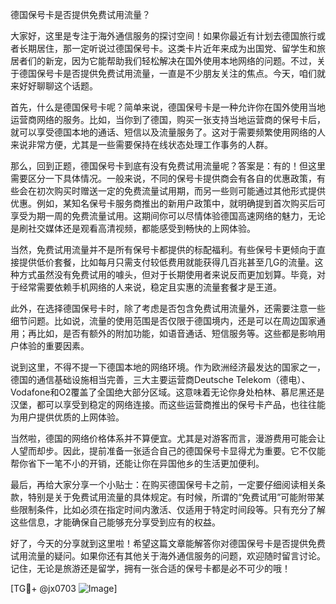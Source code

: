 德国保号卡是否提供免费试用流量？

大家好，这里是专注于海外通信服务的探讨空间！如果你最近有计划去德国旅行或者长期居住，那一定听说过德国保号卡。这类卡片近年来成为出国党、留学生和旅居者们的新宠，因为它能帮助我们轻松解决在国外使用本地网络的问题。不过，关于德国保号卡是否提供免费试用流量，一直是不少朋友关注的焦点。今天，咱们就来好好聊聊这个话题。

首先，什么是德国保号卡呢？简单来说，德国保号卡是一种允许你在国外使用当地运营商网络的服务。比如，当你到了德国，购买一张支持当地运营商的保号卡后，就可以享受德国本地的通话、短信以及流量服务了。这对于需要频繁使用网络的人来说非常方便，尤其是一些需要保持在线状态处理工作事务的人群。

那么，回到正题，德国保号卡到底有没有免费试用流量呢？答案是：有的！但这里需要区分一下具体情况。一般来说，不同的保号卡提供商会有各自的优惠政策，有些会在初次购买时赠送一定的免费流量试用期，而另一些则可能通过其他形式提供优惠。例如，某知名保号卡服务商推出的新用户政策中，就明确提到首次购买后可享受为期一周的免费流量试用。这期间你可以尽情体验德国高速网络的魅力，无论是刷社交媒体还是观看高清视频，都能感受到畅快的上网体验。

当然，免费试用流量并不是所有保号卡都提供的标配福利。有些保号卡更倾向于直接提供低价套餐，比如每月只需支付较低费用就能获得几百兆甚至几G的流量。这种方式虽然没有免费试用的噱头，但对于长期使用者来说反而更加划算。毕竟，对于经常需要依赖手机网络的人来说，稳定且实惠的流量套餐才是王道。

此外，在选择德国保号卡时，除了考虑是否包含免费试用流量外，还需要注意一些细节问题。比如说，流量的使用范围是否仅限于德国境内，还是可以在周边国家通用；再比如，是否有额外的附加功能，如语音通话、短信服务等。这些都是影响用户体验的重要因素。

说到这里，不得不提一下德国本地的网络环境。作为欧洲经济最发达的国家之一，德国的通信基础设施相当完善，三大主要运营商Deutsche Telekom（德电）、Vodafone和O2覆盖了全国绝大部分区域。这意味着无论你身处柏林、慕尼黑还是汉堡，都可以享受到稳定的网络连接。而这些运营商推出的保号卡产品，也往往能为用户提供优质的上网体验。

当然啦，德国的网络价格体系并不算便宜。尤其是对游客而言，漫游费用可能会让人望而却步。因此，提前准备一张适合自己的德国保号卡显得尤为重要。它不仅能帮你省下一笔不小的开销，还能让你在异国他乡的生活更加便利。

最后，再给大家分享一个小贴士：在购买德国保号卡之前，一定要仔细阅读相关条款，特别是关于免费试用流量的具体规定。有时候，所谓的“免费试用”可能附带某些限制条件，比如必须在指定时间内激活、仅适用于特定时间段等。只有充分了解这些信息，才能确保自己能够充分享受到应有的权益。

好了，今天的分享就到这里啦！希望这篇文章能解答你对德国保号卡是否提供免费试用流量的疑问。如果你还有其他关于海外通信服务的问题，欢迎随时留言讨论。记住，无论是旅游还是留学，拥有一张合适的保号卡都是必不可少的哦！

[TG💪+ @jx0703 ![Image](https://github.com/user-attachments/assets/dbca1d08-cadb-493c-b0ec-ad6f7a83f270)]
